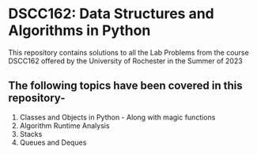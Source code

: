 # DSCC162: Data Structures and Algorithms in Python 
This repository contains solutions to all the Lab Problems from the course DSCC162 offered by the University of Rochester in the Summer of 2023

## The following topics have been covered in this repository-
1. Classes and Objects in Python - Along with magic functions
2. Algorithm Runtime Analysis
3. Stacks
4. Queues and Deques
